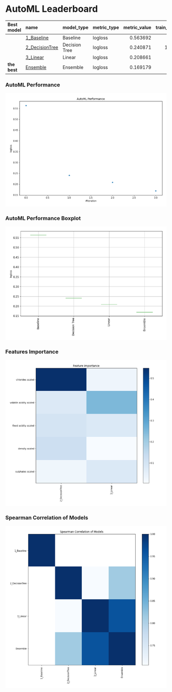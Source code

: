 # AutoML Leaderboard

| Best model   | name                                       | model_type    | metric_type   |   metric_value |   train_time |
|:-------------|:-------------------------------------------|:--------------|:--------------|---------------:|-------------:|
|              | [1_Baseline](1_Baseline/README.md)         | Baseline      | logloss       |       0.563692 |         1.32 |
|              | [2_DecisionTree](2_DecisionTree/README.md) | Decision Tree | logloss       |       0.240871 |        13.93 |
|              | [3_Linear](3_Linear/README.md)             | Linear        | logloss       |       0.208661 |         7.52 |
| **the best** | [Ensemble](Ensemble/README.md)             | Ensemble      | logloss       |       0.169179 |         0.71 |

### AutoML Performance
![AutoML Performance](ldb_performance.png)

### AutoML Performance Boxplot
![AutoML Performance Boxplot](ldb_performance_boxplot.png)

### Features Importance
![features importance across models](features_heatmap.png)



### Spearman Correlation of Models
![models spearman correlation](correlation_heatmap.png)

